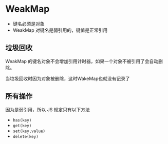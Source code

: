 # WeakMap

* 键名必须是对象
* WeakMap 对键名是弱引用的，键值是正常引用



## 垃圾回收

WeakMap 的键名对象不会增加引用计时器，如果一个对象不被引用了会自动删除。

当垃圾回收时因为对象被删除，这时WakeMap也就没有记录了



## 所有操作

因为是弱引用，所以 JS 规定只有以下方法

* `has(key)`
* `get(key)`
* `set(key,value)`
* `delete(key)`

